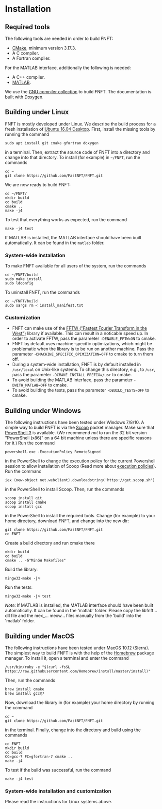 # Installation

## Required tools

The following tools are needed in order to build FNFT:

* [CMake](https://cmake.org/), minimum version 3.17.3.
* A C compiler.
* A Fortran compiler.

For the MATLAB interface, additionally the following is needed:

* A C++ compiler.
* [MATLAB](https://www.mathworks.com/products/matlab.html).

We use the [GNU compiler collection](https://gcc.gnu.org/) to build FNFT. The documentation is built with [Doxygen](www.doxygen.org).

## Building under Linux

FNFT is mostly developed under Linux. We describe the build process for
a fresh installation of [Ubuntu 16.04 Desktop](https://www.ubuntu.com/download/desktop).
First, install the missing tools by running the command

    sudo apt install git cmake gfortran doxygen

in a terminal. Then, extract the source code of FNFT into a directory and change into that directory. To install (for example) in `~/FNFT`, run the commands

    cd ~
    git clone https://github.com/FastNFT/FNFT.git

We are now ready to build FNFT:

    cd ~/FNFT/
    mkdir build
    cd build
    cmake ..
    make -j4

To test that everything works as expected, run the command

    make -j4 test

If MATLAB is installed, the MATLAB interface should have been built
automatically. It can be found in the `matlab` folder.

### System-wide installation

To make FNFT available for all users of the system, run the commands

    cd ~/FNFT/build
    sudo make install
    sudo ldconfig

To uninstall FNFT, run the commands

    cd ~/FNFT/build
    sudo xargs rm < install_manifest.txt

### Customization

* FNFT can make use of the [FFTW ("Fastest Fourier Transform in the West")](http://www.fftw.org) library if available. This can result in a noticable speed up. In order to activate FFTW, pass the parameter `-DENABLE_FFTW=ON` to cmake.
* FNFT by default uses machine-specific optimizations, which might be problematic when the library is to be run on another machine. Pass the parameter `-DMACHINE_SPECIFIC_OPIMIZATION=OFF` to cmake to turn them off.
* During a system-wide installation, FNFT is by default installed in `/usr/local` on Unix-like systems. To change this directory, e.g., to `/usr`, pass the parameter `-DCMAKE_INSTALL_PREFIX=/usr` to cmake.
* To avoid building the MATLAB interface, pass the parameter `-DWITH_MATLAB=OFF` to cmake.
* To avoid building the tests, pass the parameter `-DBUILD_TESTS=OFF` to cmake.

## Building under Windows

The following instructions have been tested under Windows 7/8/10. A simple way to build FNFT is via the [Scoop](http://scoop.sh/) packet manager. Make sure that [PowerShell 3](https://docs.microsoft.com/en-us/powershell/scripting/setup/installing-windows-powershell?view=powershell-6) is available. (We recommend _not_ to run the 32 bit version "PowerShell (x86)" on a 64 bit machine unless there are specific reasons for it.) Run the command

    powershell.exe -ExecutionPolicy RemoteSigned

in the PowerShell to change the execution policy for the current Powershell session to allow installation of Scoop (Read more about [execution policies](https://docs.microsoft.com/en-us/powershell/module/microsoft.powershell.core/about/about_execution_policies?view=powershell-6)). Run the command

    iex (new-object net.webclient).downloadstring('https://get.scoop.sh')

in the PowerShell to install Scoop. Then, run the commands

    scoop install git
    scoop install cmake
    scoop install gcc

in the PowerShell to install the required tools. Change (for example) to your home directory,
download FNFT, and change into the new dir:

    git clone https://github.com/FastNFT/FNFT.git
    cd FNFT

Create a build directory and run cmake there

    mkdir build
    cd build
    cmake .. -G"MinGW Makefiles"

Build the library:

    mingw32-make -j4

Run the tests:

    mingw32-make -j4 test

_Note:_ If MATLAB is installed, the MATLAB interface should have been built automatically. It can be found in the 'matlab' folder. Please copy the libfnft... dll file and the mex_... mexw... files manually from the 'build' into the 'matlab' folder.

## Building under MacOS

The following instructions have been tested under MacOS 10.12 (Sierra). The
simplest way to build FNFT is with the help of the [Homebrew](https://brew.sh) package manager. To install it, open a terminal and enter the command

    /usr/bin/ruby -e "$(curl -fsSL https://raw.githubusercontent.com/Homebrew/install/master/install)"

Then, run the commands

    brew install cmake
    brew install gcc@7

Now, download the library in (for example) your home directory by running the command

    cd ~
    git clone https://github.com/FastNFT/FNFT.git

in the terminal. Finally, change into the directory and build using the commands

    cd FNFT
    mkdir build
    cd build
    CC=gcc-7 FC=gfortran-7 cmake ..
    make -j4

To test if the build was successful, run the command

    make -j4 test

### System-wide installation and customization

Please read the instructions for Linux systems above.

